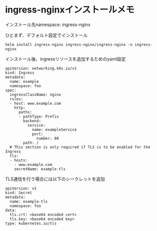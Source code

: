 # ingress-nginxインストールメモ
インストール先namespace: ingress-nginx


ひとまず、デフォルト設定でインストール
```
helm install ingress-nginx ingress-nginx/ingress-nginx -n ingress-nginx 
```

インストール後、ingressリソースを追加するためのyaml設定
```
apiVersion: networking.k8s.io/v1
kind: Ingress
metadata:
  name: example
  namespace: foo
spec:
  ingressClassName: nginx
  rules:
  - host: www.example.com
    http:
      paths:
      - pathType: Prefix
        backend:
          service:
            name: exampleService
            port:
              number: 80
        path: /
  # This section is only required if TLS is to be enabled for the Ingress
  tls:
  - hosts:
    - www.example.com
    secretName: example-tls
```

TLS通信を行う場合には以下のシークレットを追加
```
apiVersion: v1
kind: Secret
metadata:
  name: example-tls
  namespace: foo
data:
  tls.crt: <base64 encoded cert>
  tls.key: <base64 encoded key>
type: kubernetes.io/tls
```
